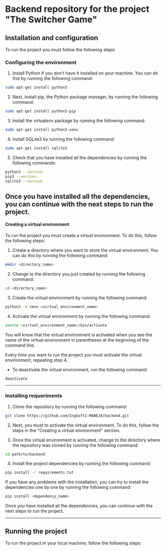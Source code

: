# Backend repository for the project "The Switcher Game"
## Installation and configuration
To run the project you must follow the following steps:
### Configuring the environment
1. Install Python if you don't have it installed on your machine. You can do this by running the following command:
```bash
sudo apt-get install python3
```
2. Next, install pip, the Python package manager, by running the following command:
```bash
sudo apt-get install python3-pip
```
3. Install the virtualenv package by running the following command:
```bash
sudo apt-get install python3-venv
```
4. Install SQLite3 by running the following command:
```bash
sudo apt-get install sqlite3
```
5. Check that you have installed all the dependencies by running the following commands:
```bash
python3 --version
pip3 --version
sqlite3 --version
```
Once you have installed all the dependencies, you can continue with the next steps to run the project.
--- 
#### Creating a virtual environment
To run the project you must create a virtual environment. To do this, follow the following steps:

1. Create a directory where you want to store the virtual environment. You can do this by running the following command:
```bash
mkdir <directory_name>
```
2. Change to the directory you just created by running the following command:
```bash
cd <directory_name>
```

3. Create the virtual environment by running the following command:
```bash
python3 -m venv <virtual_environment_name>
```

4. Activate the virtual environment by running the following command:
```bash
source <virtual_environment_name>/bin/activate
```
You will know that the virtual environment is activated when you see the name of the virtual environment in parentheses at the beginning of the command line.

Every time you want to run the project you must activate the virtual environment, repeating step 4.

- To deactivate the virtual environment, run the following command:
```bash
deactivate
```
---

### Installing requeriments
1. Clone the repository by running the following command:
```bash
git clone https://github.com/IngSoft1-MANEJA/backend.git
```
2. Next, you must to activate the virtual environment. To do this, follow the steps in the "Creating a virtual environment" section.

3. Once the virtual environment is activated, change to the directory where the repository was cloned by running the following command:
```bash
cd path/to/backend
```
4. Install the project dependencies by running the following command:
```bash
pip install -r requirements.txt
```

If you have any problems with the installation, you can try to install the dependencies one by one by running the following command:
```bash
pip install <dependency_name>
```
Once you have installed all the dependencies, you can continue with the next steps to run the project.

---
## Running the project
To run the project in your local machine, follow the following steps: